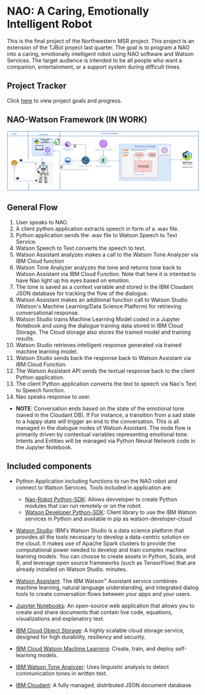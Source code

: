 # NAO: A Caring, Emotionally Intelligent Robot

This is the final project of the Northwestern MSR project. This project is an extension of the TJBot project last quarter. The goal is to program a NAO into a caring, emotionally intelligent robot using NAO software and Watson Services. The target audience is intended to be all people who want a companion, entertainment, or a support system during difficult times.


## Project Tracker

 Click [here](./PROGRESS.MD) to view project goals and progress. 

 ## NAO-Watson Framework (IN WORK)

 ![](images/NAO_Watson_Architecture.png)

 ## General Flow

1. User speaks to NAO.
2. A client python application extracts speech in form of a .wav file. 
3. Python application sends the .wav file to Watson Speech to Text Service.
4. Watson Speech to Text converts the speech to text.
5. Watson Assistant analyzes makes a call to the Watson Tone Analyzer via IBM Cloud function
6. Watson Tone Analyzer analyzes the tone and returns tone back to Watson Assistant via IBM Cloud Function. Note that here it is intented to have Nao light up his eyes based on emotion. 
7. The tone is saved as a context variable and stored in the IBM Cloudant JSON database for tracking the flow of the dialogue. 
8. Watson Assistant makes an additional function call to Watson Studio (Watson's Machine Learning/Data Science Platform) for retrieving conversational response. 
9. Watson Studio trains Machine Learning Model coded in a Jupyter Notebook and using the dialogue training data stored in IBM Cloud Storage. The Cloud storage also stores the trained model and training results.
10. Watson Studio retrieves intelligent response generated via trained machine learning model. 
11. Watson Studio sends back the response back to Watson Assistant via IBM Cloud Function. 
12. The Watson Assistant API sends the textual response back to the client Python application.
13. The client Python application converts the text to speech via Nao's Text to Speech function. 
14. Nao speaks response to user. 
  * **NOTE**: Conversation ends based on the state of the emotional tone (saved in the Cloudant DB). If For instance, a transition from a sad state to a happy state will trigger an end to the conversation. This is all managed in the dialogue nodes of Watson Assistant. The node flow is primarily driven by contextual variables representing emotional tone. Intents and Entities will be managed via Python Neural Network code in the Jupyter Notebook. 

## Included components

* Python Application including functions to run the NAO robot and connect to Watson Services. Tools included in application are:
  * [Nao-Robot Python-SDK](http://doc.aldebaran.com/2-1/dev/python/index.html): Allows devveloper to create Python modules that can run remotely or on the robot.
  * [Watson Developer Python-SDK](https://github.com/watson-developer-cloud/python-sdk): Client library to use the IBM Watson services in Python and available in pip as watson-developer-cloud

* [Watson Studio](https://cloud.ibm.com/cloud/watson-studio): IBM’s Watson Studio is a data science platform that provides all the tools necessary to develop a data-centric solution on the cloud. It makes use of Apache Spark clusters to provide the computational power needed to develop and train complex machine learning models. You can choose to create assets in Python, Scala, and R, and leverage open source frameworks (such as TensorFlow) that are already installed on Watson Studio. minutes. 

* [Watson Assistant](https://cloud.ibm.com/apidocs/assistant): The IBM Watson™ Assistant service combines machine learning, natural language understanding, and integrated dialog tools to create conversation flows between your apps and your users.

* [Jupyter Notebooks](https://jupyter.org/): An open-source web application that allows you to create and share documents that contain live code, equations, visualizations and explanatory text.

* [IBM Cloud Object Storage](https://www.ibm.com/cloud/object-storage?cm_mmc=Search_Google-_-Hybrid+Cloud_Cloud+Platform+Digital-_-WW_NA-_-ibm%20cloud%20storage_e&cm_mmca1=000016GC&cm_mmca2=10007090&cm_mmca7=9021485&cm_mmca8=kwd-358437825807&cm_mmca9=_k_EAIaIQobChMI96b1oJjr4wIVhJ6fCh0wYAm5EAAYASAAEgILTvD_BwE_k_&cm_mmca10=317209285678&cm_mmca11=e&gclid=EAIaIQobChMI96b1oJjr4wIVhJ6fCh0wYAm5EAAYASAAEgILTvD_BwE): A highly scalable cloud storage service, designed for high durability, resiliency and security.

* [IBM Cloud Watson Machine Learning](https://dataplatform.cloud.ibm.com/docs/content/wsj/analyze-data/ml-overview.html): Create, train, and deploy self-learning models.

* [IBM Watson Tone Analyzer](https://cloud.ibm.com/apidocs/tone-analyzer): Uses linguistic analysis to detect communication tones in written text.

* [IBM Cloudant](https://www.ibm.com/cloud/cloudant): A fully managed, distributed JSON document database.



